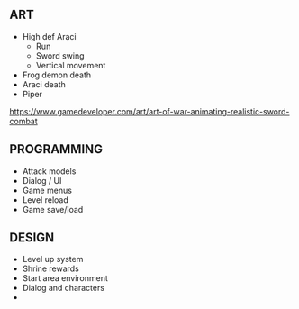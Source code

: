 ## ART
* High def Araci
	* Run
	* Sword swing
	* Vertical movement
* Frog demon death
* Araci death
* Piper

https://www.gamedeveloper.com/art/art-of-war-animating-realistic-sword-combat

## PROGRAMMING
* Attack models
* Dialog / UI
* Game menus
* Level reload
* Game save/load

## DESIGN
* Level up system
* Shrine rewards
* Start area environment
* Dialog and characters
* 